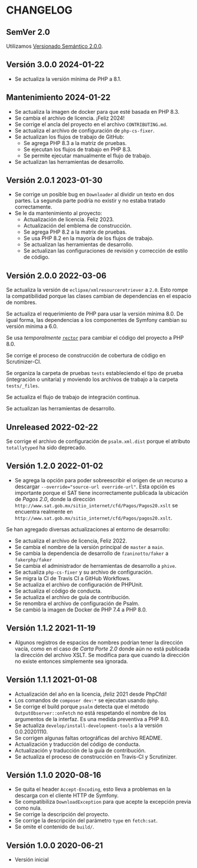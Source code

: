 # CHANGELOG

## SemVer 2.0

Utilizamos [Versionado Semántico 2.0.0](SEMVER.md).

## Versión 3.0.0 2024-01-22

- Se actualiza la versión mínima de PHP a 8.1.

## Mantenimiento 2024-01-22

- Se actualiza la imagen de docker para que esté basada en PHP 8.3.
- Se cambia el archivo de licencia. ¡Feliz 2024!
- Se corrige el ancla del proyecto en el archivo `CONTRIBUTING.md`.
- Se actualiza el archivo de configuración de `php-cs-fixer`.
- Se actualizan los flujos de trabajo de GitHub:
  - Se agrega PHP 8.3 a la matriz de pruebas.
  - Se ejecutan los flujos de trabajo en PHP 8.3.
  - Se permite ejecutar manualmente el flujo de trabajo.
- Se actualizan las herramientas de desarrollo.

## Versión 2.0.1 2023-01-30

- Se corrige un posible bug en `Downloader` al dividir un texto en dos partes.
  La segunda parte podría no existir y no estaba tratado correctamente.
- Se le da mantenimiento al proyecto:
  - Actualización de licencia. Feliz 2023.
  - Actualización del emblema de construcción.
  - Se agrega PHP 8.2 a la matrix de pruebas.
  - Se usa PHP 8.2 en la mayoría de los flujos de trabajo.
  - Se actualizan las herramientas de desarrollo.
  - Se actualizan las configuraciones de revisión y corrección de estilo de código.

## Versión 2.0.0 2022-03-06

Se actualiza la versión de `eclipxe/xmlresourceretriever` a `2.0`.
Esto rompe la compatibilidad porque las clases cambian de dependencias en el espacio de nombres.

Se actualiza el requerimiento de PHP para usar la versión mínima 8.0.
De igual forma, las dependencias a los componentes de Symfony cambian su versión mínima a 6.0.

Se usa *temporalmente* [`rector`](https://getrector.org/) para cambiar el código del proyecto a PHP 8.0.

Se corrige el proceso de construcción de cobertura de código en Scrutinizer-CI.

Se organiza la carpeta de pruebas `tests` estableciendo el tipo de prueba (integración o unitaria)
y moviendo los archivos de trabajo a la carpeta `tests/_files`.

Se actualiza el flujo de trabajo de integración continua.

Se actualizan las herramientas de desarrollo.

## Unreleased 2022-02-22

Se corrige el archivo de configuración de `psalm.xml.dist` porque el atributo `totallytyped` ha sido deprecado.

## Versión 1.2.0 2022-01-02

- Se agrega la opción para poder sobreescribir el origen de un recurso a descargar `--override="source-url override-url"`.
  Esta opción es importante porque el SAT tiene incorrectamente publicada la ubicación
  de *Pagos 2.0*, donde la dirección `http://www.sat.gob.mx/sitio_internet/cfd/Pagos/Pagos20.xslt`
  se encuentra realmente en `http://www.sat.gob.mx/sitio_internet/cfd/Pagos/pagos20.xslt`.

Se han agregado diversas actualizaciones al entorno de desarrollo:

- Se actualiza el archivo de licencia, Feliz 2022.
- Se cambia el nombre de la versión principal de `master` a `main`.
- Se cambia la dependencia de desarrollo de `fzaninotto/faker` a `fakerphp/faker`
- Se cambia el administrador de herramientas de desarrollo a `phive`.
- Se actualiza `php-cs-fixer` y su archivo de configuración.
- Se migra la CI de Travis CI a GitHub Workflows.
- Se actualiza el archivo de configuración de PHPUnit.
- Se actualiza el código de conducta.
- Se actualiza el archivo de guía de contribución.
- Se renombra el archivo de configuración de Psalm.
- Se cambió la imagen de Docker de PHP 7.4 a PHP 8.0.

## Versión 1.1.2 2021-11-19

- Algunos registros de espacios de nombres podrían tener la dirección vacía,
  como en el caso de *Carta Porte 2.0* donde aún no está publicada la dirección
  del archivo XSLT. Se modifica para que cuando la dirección no existe entonces
  simplemente sea ignorada.

## Versión 1.1.1 2021-01-08

- Actualización del año en la licencia, ¡feliz 2021 desde PhpCfdi!
- Los comandos de `composer dev:*` se ejecutan usando `@php`.
- Se corrige el build porque `psalm` detecta que el método `OutputObserver::onFetch` no está
  respetando el nombre de los argumentos de la interfaz. Es una medida preventiva a PHP 8.0.
- Se actualiza `develop/install-development-tools` a la versión 0.0.20201110.
- Se corrigen algunas faltas ortográficas del archivo README.
- Actualización y traducción del código de conducta.
- Actualización y traducción de la guía de contribución.
- Se actualiza el proceso de construcción en Travis-CI y Scrutinizer.

## Versión 1.1.0 2020-08-16

- Se quita el header `Accept-Encoding`, esto lleva a problemas en la descarga con el cliente HTTP de Symfony.
- Se compatibiliza `DownloadException` para que acepte la excepción previa como nula.
- Se corrige la descripción del proyecto.
- Se corrige la descripción del parámetro `type` en `fetch:sat`.
- Se omite el contenido de `build/`.

## Versión 1.0.0 2020-06-21

- Versión inicial
